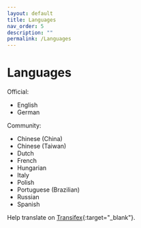 ```yaml
---
layout: default
title: Languages
nav_order: 5
description: ""
permalink: /Languages
---
```


# Languages

Official:
- English
- German

Community:
- Chinese (China)
- Chinese (Taiwan)
- Dutch
- French
- Hungarian
- Italy
- Polish
- Portuguese (Brazilian)
- Russian
- Spanish


Help translate on [Transifex](https://www.transifex.com/BornToBeRoot/NETworkManager){:target="_blank"}.
